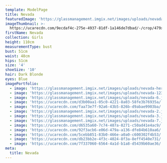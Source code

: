 ```yaml
---
template: ModelPage
title: Nevada
featuredImage: 'https://glassmanagement.imgix.net/images/uploads/nevada-aaaa.jpg'
imageThumbnail: >-
  https://ucarecdn.com/9ecdaf4c-275e-4937-81df-1a146de7dbad/-/crop/479x495/0,0/-/preview/
firstName: Nevada
collection: Girls
height: 110cm
measurementType: bust
bust: 51cm
waist: 48cm
hips: 51cm
size: '4'
shoeSize: '10'
hair: Dark Blonde
eyes: Blue
imagePortfolio:
  - image: 'https://glassmanagement.imgix.net/images/uploads/nevada-her-shadow.jpg'
  - image: 'https://glassmanagement.imgix.net/images/uploads/nevada-123.jpg'
  - image: 'https://glassmanagement.imgix.net/images/uploads/nevada-6.jpg'
  - image: 'https://ucarecdn.com/d3b00aa1-05c0-4221-8a03-58fe3b76935a/'
  - image: 'https://ucarecdn.com/faa73e7f-92a6-43b5-826b-d9abae9903ba/'
  - image: 'https://glassmanagement.imgix.net/images/uploads/nevada-2.jpg'
  - image: 'https://glassmanagement.imgix.net/images/uploads/nevada-3.jpg'
  - image: 'https://glassmanagement.imgix.net/images/uploads/nevada-7.jpg'
  - image: 'https://ucarecdn.com/d6535a60-7c74-487a-8271-c50ad41e4ac9/'
  - image: 'https://ucarecdn.com/92f3acb6-e06d-479a-a136-dfe84b610aa6/'
  - image: 'https://ucarecdn.com/5cebb851-83b0-466e-a0a0-c600302f4b53/'
  - image: 'https://ucarecdn.com/db23bb2e-4f3c-4024-8f3a-8eff4540e731/'
  - image: 'https://ucarecdn.com/7f337060-6564-4a1d-b1a8-d5439b60ae36/'
meta:
  title: Nevada
---
```


